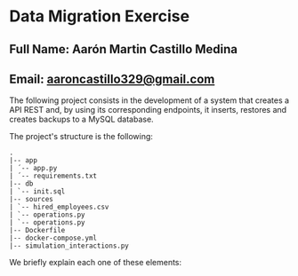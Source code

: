 # Data Migration Exercise
## Full Name: Aarón Martin Castillo Medina 
## Email: aaroncastillo329@gmail.com

The following project consists in the development of a system that creates a API REST and, by using its corresponding endpoints,
it inserts, restores and creates backups to a MySQL database.

The project's structure is the following: 

```
.
|-- app
| ´-- app.py 
| ´-- requirements.txt 
|-- db 
| `-- init.sql
|-- sources
| `-- hired_employees.csv
| `-- operations.py
| `-- operations.py
|-- Dockerfile
|-- docker-compose.yml
|-- simulation_interactions.py

```

We briefly explain each one of these elements: 

